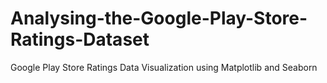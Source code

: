 # Analysing-the-Google-Play-Store-Ratings-Dataset
Google Play Store Ratings Data Visualization using Matplotlib and Seaborn
